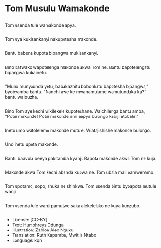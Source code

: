 # Tom Musulu Wamakonde

##
Tom usenda tule wamakonde apya.

##
Tom uya kukisankanyi nakupotesha makonde.

##
Bantu babena kupota bipangwa mukisankanyi.

##
Bino kafwako wapotelenga makonde akwa Tom ne. Bantu bapotelengatu bipangwa kubainetu.

##
"Muno munyaunda yetu, babakazhitu bobonkatu bapotesha bipangwa," byobyamba bantu. "Nanchi awe ke mwanamulume wamutunduka ka?" bantu waipuzha.

##
Bino Tom aye kechi wikilekele kupoteshane. Waichilenga bantu amba, "Potai makonde! Potai makonde ami aapya bulongo kabiji atobala!"

##
Inetu umo watolelemo makonde mutule. Wiatajishishe makonde bulongo.

##
Uno inetu upota makonde.

##
Bantu baavula beeya pakitamba kyanji. Bapota makonde akwa Tom ne kuja.

##
Makonde akwa Tom kechi abanda kupwa ne. Tom ubala mali oamwenamo.

##
Tom upotamo, sopo, shuka ne shinkwa. Tom usenda bintu byoapota mutule wanji.

##
Tom usenda tule wanji pamutwe saka alekelelako ne kuya kunzubo.

##
* License: [CC-BY]
* Text: Humphreys Odunga
* Illustration: Zablon Alex Nguku
* Translation: Ruth Kapamba, Mwitila Ntabo
* Language: kqn
